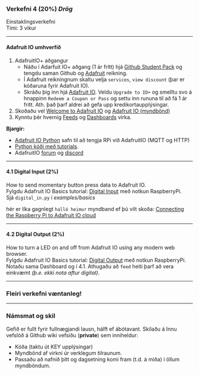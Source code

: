 ### Verkefni 4 (20%) _Drög_

Einstaklingsverkefni <br>
Tími: 3 vikur

---

#### Adafruit IO umhverfið 
1. AdafruitIO+ aðgangur
   - Náðu í Adarfuit IO+ aðgang (1 ár frítt) hjá [Github Student Pack](https://education.github.com/pack) og tengdu saman Github og [Adafruit](https://www.adafruit.com/) reikning.
   - Í Adafruit reikningnum skaltu velja `services`, `view discount` (þar er kóðaruna fyrir Adafruit IO).
   - Skráðu þig inn hjá [Adafruit IO](https://io.adafruit.com/). Veldu `Upgrade to IO+` og smelltu svo á hnappinn `Redeem a Coupon or Pass` og settu inn rununa til að fá 1 ár frítt. Ath. það þarf aldrei að gefa upp kredikortaupplýsingar.
1. Skoðaðu vel [Welcome to Adafruit IO](https://learn.adafruit.com/welcome-to-adafruit-io/projects) og [Adafruit IO (myndbönd)](https://learn.adafruit.com/all-the-internet-of-things-episode-four-adafruit-io/how-adafruit-io-works)
1. Kynntu þér hvernig [Feeds](https://learn.adafruit.com/adafruit-io-basics-feeds) og [Dashboards](https://learn.adafruit.com/adafruit-io-basics-dashboards) virka.


**Bjargir:**

- [Adafruit IO Python](https://adafruit-io-python-client.readthedocs.io/en/latest/) safn til að tengja RPi við AdafruitIO (MQTT og HTTP)
- [Python kóði með tutorials](https://github.com/adafruit/Adafruit_IO_Python/tree/master/examples/basics).
- AdafruitIO [forum](https://forums.adafruit.com/viewforum.php?f=56) og [discord](https://discord.com/invite/adafruit)

---

#### 4.1 Digital Input (2%)
How to send momentary button press data to Adafruit IO.<br>
Fylgdu Adafruit IO Basics tutorial: [Digital Input](https://learn.adafruit.com/adafruit-io-basics-digital-input) með notkun RaspberryPi. <br>
Sjá `digital_in.py` í _examples/basics_ <br>

hér er líka gagnlegt `halló heimur` myndband ef þú vilt skoða: [Connecting the Raspberry Pi to Adafruit IO cloud](https://www.youtube.com/watch?v=IfzpoFGkmns)

---

#### 4.2 Digital Output (2%)
How to turn a LED on and off from Adafruit IO using any modern web browser.<br>
Fylgdu Adafruit IO Basics tutorial: [Digital Output](https://learn.adafruit.com/adafruit-io-basics-digital-output) með notkun RaspberryPi. <br>
Notaðu sama Dashboard og í 4.1. Athugaðu að `feed` heiti þarf að vera einkvæmt _(þ.e. ekki nota aftur digital)_.

---

### Fleiri verkefni væntanleg!

---

### Námsmat og skil

Gefið er fullt fyrir fullnægjandi lausn, hálft ef ábótavant.
Skilaðu á Innu vefslóð á Github wiki vefsíðu (**private**) sem inniheldur:

- Kóða (taktu út KEY upplýsingar)
- Myndbönd af virkni úr verklegum tilraunum. 
- Passaðu að nafnið þitt og dagsetning komi fram (t.d. á miða) í öllum myndböndum.

